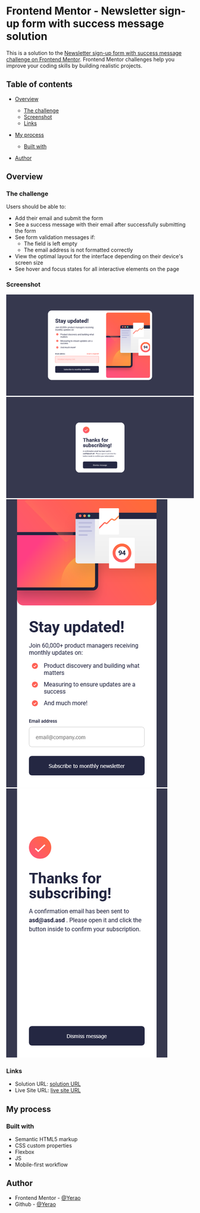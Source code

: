 # Frontend Mentor - Newsletter sign-up form with success message solution

This is a solution to the [Newsletter sign-up form with success message challenge on Frontend Mentor](https://www.frontendmentor.io/challenges/newsletter-signup-form-with-success-message-3FC1AZbNrv). Frontend Mentor challenges help you improve your coding skills by building realistic projects.

## Table of contents

- [Overview](#overview)
  - [The challenge](#the-challenge)
  - [Screenshot](#screenshot)
  - [Links](#links)
- [My process](#my-process)

  - [Built with](#built-with)

- [Author](#author)

## Overview

### The challenge

Users should be able to:

- Add their email and submit the form
- See a success message with their email after successfully submitting the form
- See form validation messages if:
  - The field is left empty
  - The email address is not formatted correctly
- View the optimal layout for the interface depending on their device's screen size
- See hover and focus states for all interactive elements on the page

### Screenshot

![](./assets/images/screenshot-desktop.png)
![](./assets/images/screenshot-desktop-success.png)
![](./assets/images/screenshot-mobile.png)
![](./assets/images/screenshot-mobile-succuess.png)

### Links

- Solution URL: [solution URL](https://github.com/Yerao/newsletter-sign-up-with-success-message)
- Live Site URL: [live site URL](https://yerao.github.io/newsletter-sign-up-with-success-message/)

## My process

### Built with

- Semantic HTML5 markup
- CSS custom properties
- Flexbox
- JS
- Mobile-first workflow

## Author

- Frontend Mentor - [@Yerao](https://www.frontendmentor.io/profile/Yerao)
- Github - [@Yerao](https://github.com/Yerao)
